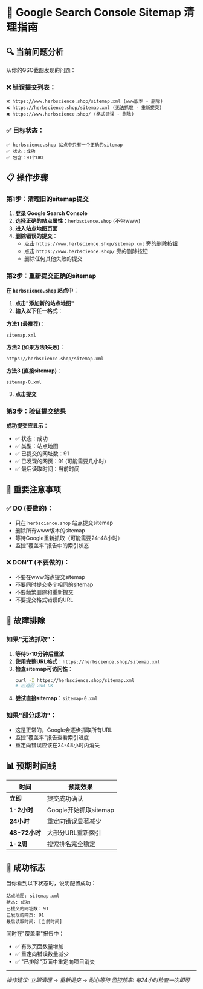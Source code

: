 # 🧹 Google Search Console Sitemap 清理指南

## 🔍 当前问题分析

从你的GSC截图发现的问题：

### ❌ 错误提交列表：
```
❌ https://www.herbscience.shop/sitemap.xml (www版本 - 删除)
❌ https://herbscience.shop/sitemap.xml (无法抓取 - 重新提交)
❌ https://www.herbscience.shop/ (格式错误 - 删除)
```

### ✅ 目标状态：
```
✅ herbscience.shop 站点中只有一个正确的sitemap
✅ 状态：成功
✅ 包含：91个URL
```

## 📋 操作步骤

### 第1步：清理旧的sitemap提交

1. **登录 Google Search Console**
2. **选择正确的站点属性**：`herbscience.shop` (不带www)
3. **进入站点地图页面**
4. **删除错误的提交**：
   - 点击 `https://www.herbscience.shop/sitemap.xml` 旁的删除按钮
   - 点击 `https://www.herbscience.shop/` 旁的删除按钮
   - 删除任何其他失败的提交

### 第2步：重新提交正确的sitemap

**在 `herbscience.shop` 站点中**：

1. **点击"添加新的站点地图"**
2. **输入以下任一格式**：

**方法1 (最推荐)**：
```
sitemap.xml
```

**方法2 (如果方法1失败)**：
```
https://herbscience.shop/sitemap.xml
```

**方法3 (直接sitemap)**：
```
sitemap-0.xml
```

3. **点击提交**

### 第3步：验证提交结果

**成功提交应显示**：
- ✅ 状态：成功
- ✅ 类型：站点地图
- ✅ 已提交的网址数：91
- ✅ 已发现的网页：91 (可能需要几小时)
- ✅ 最后读取时间：当前时间

## 🚨 重要注意事项

### ✅ DO (要做的)：
- 只在 `herbscience.shop` 站点提交sitemap
- 删除所有www版本的sitemap
- 等待Google重新抓取（可能需要24-48小时）
- 监控"覆盖率"报告中的索引状态

### ❌ DON'T (不要做的)：
- 不要在www站点提交sitemap
- 不要同时提交多个相同的sitemap
- 不要频繁删除和重新提交
- 不要提交格式错误的URL

## 🔧 故障排除

### 如果"无法抓取"：

1. **等待5-10分钟后重试**
2. **使用完整URL格式**：`https://herbscience.shop/sitemap.xml`
3. **检查sitemap可访问性**：
   ```bash
   curl -I https://herbscience.shop/sitemap.xml
   # 应返回 200 OK
   ```
4. **尝试直接sitemap**：`sitemap-0.xml`

### 如果"部分成功"：

- 这是正常的，Google会逐步抓取所有URL
- 监控"覆盖率"报告查看索引进度
- 重定向错误应该在24-48小时内消失

## 📊 预期时间线

| 时间 | 预期效果 |
|------|----------|
| **立即** | 提交成功确认 |
| **1-2小时** | Google开始抓取sitemap |
| **24小时** | 重定向错误显著减少 |
| **48-72小时** | 大部分URL重新索引 |
| **1-2周** | 搜索排名完全稳定 |

## 🎯 成功标志

当你看到以下状态时，说明配置成功：

```
站点地图: sitemap.xml
状态: 成功
已提交的网址数: 91
已发现的网页: 91
最后读取时间: [当前时间]
```

同时在"覆盖率"报告中：
- ✅ 有效页面数量增加
- ✅ 重定向错误数量减少
- ✅ "已排除"页面中重定向项目消失

---

*操作建议: 立即清理 → 重新提交 → 耐心等待*
*监控频率: 每24小时检查一次即可*